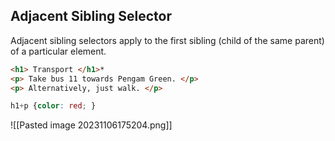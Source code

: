 ## Adjacent Sibling Selector
Adjacent sibling selectors apply to the first sibling (child of the same parent) of a particular element.
```html
<h1> Transport </h1>*
<p> Take bus 11 towards Pengam Green. </p>
<p> Alternatively, just walk. </p>
```
```css
h1+p {color: red; }
```
![[Pasted image 20231106175204.png]]